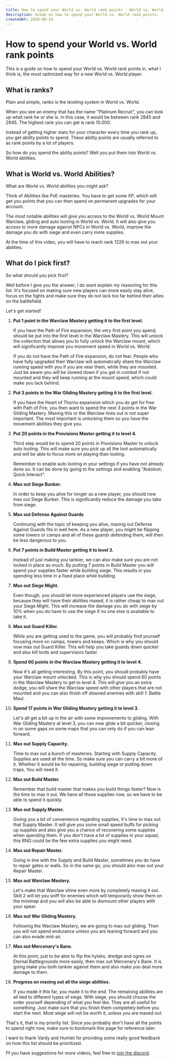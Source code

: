 ```yaml
---
title: How to spend your World vs. World rank points - World vs. World Basics - Guild Wars 2 Guide
description: Guide on how to spend your World vs. World rank points.
createdAt: 2020-06-24
---
```


# How to spend your World vs. World rank points

This is a guide on how to spend your World vs. World rank points in, what I think is, the most optimized way for a new World vs. World player.

<youtube-player id="ZDT5xT66slk"></youtube-player>

## What is ranks? 

Plain and simple, ranks is the leveling system in World vs. World. 

When you see an enemy that has the name "Platinum Recruit", you can look up what rank he or she is. In this case, it would be between rank 2845 and 2945. The highest rank you can get is rank 10.000.

Instead of getting higher stats for your character every time you rank up, you get ability points to spend. These ability points are usually referred to as rank points by a lot of players.

So how do you spend the ability points? Well you put them into World vs. World abilities.

## What is World vs. World Abilities?

What are World vs. World abilities you might ask?

Think of Abilities like PvE masteries. You have to get some XP, which will get you points that you can then spend on permanent upgrades for your account. 

The most notable abilities will give you access to the World vs. World Mount Warclaw, gliding and auto looting in World vs. World. It will also give you access to more damage against NPCs in World vs. World, improve the damage you do with siege and even carry more supplies.

At the time of this video, you will have to reach rank 1226 to max out your abilities.

## What do I pick first?

So what should you pick first?

Well before I give you the answer, I do want explain my reasoning for this list. It's focused on making sure new players can more easily stay alive, focus on the fights and make sure they do not lack too far behind their allies on the battlefield. 

Let's get started!

1. **Put 1 point in the Warclaw Mastery getting it to the first level.**

    If you have the Path of Fire expansion, the very first point you spend, should be put into the first level in the Warclaw Mastery. This will unlock the collection that allows you to fully unlock the Warclaw mount, which will significantly improve you movement speed in World vs. World.

    If you do not have the Path of Fire expansion, do not fear. People who have fully upgraded their Warclaw will automatically share the Warclaw running speed with you if you are near them, while they are mounted. Just be aware you will be slowed down if you get in combat if not mounted and they will keep running at the mount speed, which could make you lack behind.

2. **Put 3 points in the War Gliding Mastery getting it to the first level.**

    If you have the Heart of Thorns expansion which you do get for free with Path of Fire, you then want to spend the next 3 points in the War Gliding Mastery. Maxing this or the Warclaw lines out is not super important. The most important is unlocking them so you have the movement abilities they give you.

3. **Put 20 points in the Provisions Master getting it to level 4.**

    Third step would be to spend 20 points in Provisions Master to unlock auto looting. This will make sure you pick up all the loot automatically and will be able to focus more on playing than looting.

    Remember to enable auto looting in your settings if you have not already done so. It can be done by going to the settings and enabling "Autoloot: Quick Interact".

4. **Max out Siege Bunker.**

    In order to keep you alive for longer as a new player, you should now max out Siege Bunker. This is significantly reduce the damage you take from siege.

5. **Max out Defense Against Guards**

    Continuing with the topic of keeping you alive, maxing out Defense Against Guards fits in well here. As a new player, you might be flipping some towers or camps and all of these guards defending them, will then be less dangerous to you.

6. **Put 7 points in Build Master getting it to level 3.**

    Instead of just making you tankier, we can also make sure you are not locked in place as much. By putting 7 points in Build Master you will spend your supplies faster while building siege. This results in you spending less time in a fixed place while building.

7. **Max out Siege Might.**

    Even though, you should let more experienced players use the siege, because they will have their abilities maxed, it is rather cheap to max out your Siege Might. This will increase the damage you do with siege by 10% when you do have to use the siege if no one else is available to take it.

8. **Max out Guard Killer.**

    While you are getting used to the game, you will probably find yourself focusing more on camps, towers and keeps. Which is why you should now max out Guard Killer. This will help you take guards down quicker and also kill lords and supervisors faster.

9. **Spend 60 points in the Warclaw Mastery getting it to level 4.**

    Now it's all getting interesting. By this point, you should probably have your Warclaw mount unlocked. This is why you should spend 60 points in the Warclaw Mastery to get to level 4. This will give you an extra dodge, you will share the Warclaw speed with other players that are not mounted and you can also finish off downed enemies with skill 1: Battle Maul.

10. **Spend 17 points in War Gliding Mastery getting it to level 3.**

    Let's all get a bit up in the air with some improvements to gliding. With War Gliding Mastery at level 3, you can now glide a bit quicker, closing in on some gaps on some maps that you can only do if you can lean forward.

11. **Max out Supply Capacity.**

    Time to max out a bunch of masteries. Starting with Supply Capacity. Supplies are used all the time. So make sure you can carry a bit more of it. Whether it would be for repairing, building siege or putting down traps. You will need it.

12. **Max out Build Master.**

    Remember that build master that makes you build things faster? Now is the time to max it out. We have all those supplies now, so we have to be able to spend it quickly.

13. **Max out Supply Master.**

    Giving you a bit of convenience regarding supplies, it's time to max out that Supply Master. It will give you some small speed buffs for picking up supplies and also give you a chance of recovering some supplies when spending them. If you don't have a lot of supplies in your squad, this RNG could be the few extra supplies you might need.

14. **Max out Repair Master.**

    Going in line with the Supply and Build Master, sometimes you do have to repair gates or walls. So in the same go, you should also max out your Repair Master.

15. **Max out Warclaw Mastery.**

    Let's make that Warclaw shine even more by completely maxing it out. Skill 2 will let you sniff for enemies which will temporarily show them on the minimap and you will also be able to dismount other players with your spear.

16. **Max out War Gliding Mastery.**

    Following the Warclaw Mastery, we are going to max out gliding. Then you will not spend endurance unless you are leaning forward and you can also evade mid-air.

17. **Max out Mercenary's Bane.**

    At this point, just to be able to flip the hyleks, dredge and ogres on Eternal Battlegrounds more easily, then max out Mercenary's Bane. It is going make you both tankier against them and also make you deal more damage to them.

18. **Progress on maxing out all the siege abilities.**

    If you made it this far, you made it to the end. The remaining abilities are all tied to different types of siege. With siege, you should choose the order yourself depending of what you feel like. They are all useful for something. Just make sure that you finish them completely before you start the next. Most siege will not be worth it, unless you are maxed out.

That's it, that is my priority list. Since you probably don't have all the points to spend right now, make sure to bookmark this page for reference later.

I want to thank Vardy and Humlet for providing some really good feedback on how this list should be prioritized.

Ff you have suggestions for more videos, feel free to [join the discord](https://gw2.link/discord).